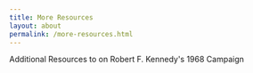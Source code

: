 ```yaml
---
title: More Resources
layout: about
permalink: /more-resources.html
---
```

Additional Resources to on Robert F. Kennedy's 1968 Campaign
